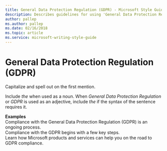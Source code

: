 ```yaml
---
title: General Data Protection Regulation (GDPR) - Microsoft Style Guide
description: Describes guidelines for using 'General Data Protection Regulation (GDPR)' in Microsoft documents, and provides examples.
author: pallep
ms.author: pallep
ms.date: 02/16/2018
ms.topic: article
ms.service: microsoft-writing-style-guide
---
```


# General Data Protection Regulation (GDPR)

Capitalize and spell out on the first mention. 

Include *the* when used as a noun. When *General Data Protection Regulation* or *GDPR* is used as an adjective, 
include *the* if the syntax of the sentence requires it.  

**Examples**  
Compliance with the General Data Protection Regulation (GDPR) is an ongoing process.  
Compliance with the GDPR begins with a few key steps.  
Learn how Microsoft products and services can help you on the road to GDPR compliance.
